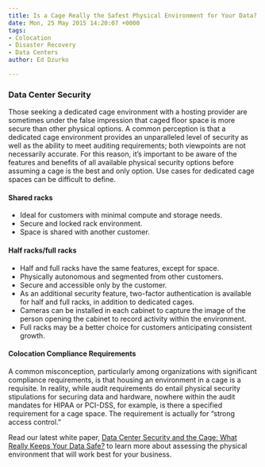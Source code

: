 ```yaml
---
title: Is a Cage Really the Safest Physical Environment for Your Data?
date: Mon, 25 May 2015 14:20:07 +0000
tags:
- Colocation
- Disaster Recovery
- Data Centers
author: Ed Dzurko

---
```

### Data Center Security

Those seeking a dedicated cage environment with a hosting provider are sometimes under the false impression that caged floor space is more secure than other physical options. A common perception is that a dedicated cage environment provides an unparalleled level of security as well as the ability to meet auditing requirements; both viewpoints are not necessarily accurate. For this reason, it’s important to be aware of the features and benefits of all available physical security options before assuming a cage is the best and only option. Use cases for dedicated cage spaces can be difficult to define. 

#### Shared racks

* Ideal for customers with minimal compute and storage needs.
* Secure and locked rack environment.
* Space is shared with another customer.

#### Half racks/full racks

* Half and full racks have the same features, except for space.
* Physically autonomous and segmented from other customers.
* Secure and accessible only by the customer.
* As an additional security feature, two-factor authentication is available for half and full racks, in addition to dedicated cages.
* Cameras can be installed in each cabinet to capture the image of the person opening the cabinet to record activity within the environment.
* Full racks may be a better choice for customers anticipating consistent growth.

#### Colocation Compliance Requirements 

A common misconception, particularly among organizations with significant compliance requirements, is that housing an environment in a cage is a requisite. In reality, while audit requirements do entail physical security stipulations for securing data and hardware, nowhere within the audit mandates for HIPAA or PCI-DSS, for example, is there a specified requirement for a cage space. The requirement is actually for “strong access control.” 

Read our latest white paper, [Data Center Security and the Cage: What Really Keeps Your Data Safe?](http://bit.ly/1Ep6Ncq) to learn more about assessing the physical environment that will work best for your business.